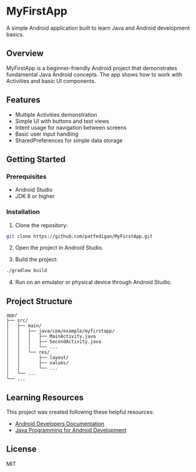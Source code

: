 # MyFirstApp

A simple Android application built to learn Java and Android development basics.

## Overview

MyFirstApp is a beginner-friendly Android project that demonstrates fundamental Java Android concepts. The app shows how to work with Activities and basic UI components.

## Features

- Multiple Activities demonstration
- Simple UI with buttons and text views
- Intent usage for navigation between screens
- Basic user input handling
- SharedPreferences for simple data storage

## Getting Started

### Prerequisites

- Android Studio
- JDK 8 or higher

### Installation

1. Clone the repository:
```bash
git clone https://github.com/patfedigan/MyFirstApp.git
```

2. Open the project in Android Studio.

3. Build the project:
```bash
./gradlew build
```

4. Run on an emulator or physical device through Android Studio.

## Project Structure

```
app/
├── src/
│   ├── main/
│   │   ├── java/com/example/myfirstapp/
│   │   │   ├── MainActivity.java
│   │   │   ├── SecondActivity.java
│   │   │   └── ...
│   │   └── res/
│   │       ├── layout/
│   │       ├── values/
│   │       └── ...
│   └── ...
└── ...
```

## Learning Resources

This project was created following these helpful resources:
- [Android Developers Documentation](https://developer.android.com/docs)
- [Java Programming for Android Development](https://www.example.com)

## License

MIT
